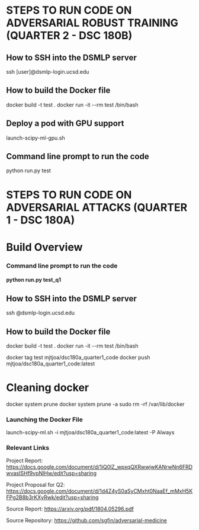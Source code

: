 # STEPS TO RUN CODE ON ADVERSARIAL ROBUST TRAINING (QUARTER 2 - DSC 180B)

## How to SSH into the DSMLP server
ssh [user]@dsmlp-login.ucsd.edu

## How to build the Docker file
docker build -t test .
docker run -it --rm test /bin/bash
  
## Deploy a pod with GPU support
launch-scipy-ml-gpu.sh

## Command line prompt to run the code
python run.py test

# STEPS TO RUN CODE ON ADVERSARIAL ATTACKS (QUARTER 1 - DSC 180A)

# Build Overview
### Command line prompt to run the code
#### python run.py test_q1


## How to SSH into the DSMLP server
ssh <user>@dsmlp-login.ucsd.edu

## How to build the Docker file
docker build -t test .
docker run -it --rm test /bin/bash

<!-- docker run -it --rm mjtjoa/dsc180a_quarter1_code bash -->


docker tag test mjtjoa/dsc180a_quarter1_code
docker push mjtjoa/dsc180a_quarter1_code:latest

# Cleaning docker
docker system prune
docker system prune -a
sudo rm -rf /var/lib/docker

### Launching the Docker File
launch-scipy-ml.sh -i mjtjoa/dsc180a_quarter1_code:latest -P Always
  
### Relevant Links
  Project Report: https://docs.google.com/document/d/1iQ0lZ_wpxqQXRwwjwKANrwNn6FRDwvasISHf9vpNIHw/edit?usp=sharing
  
  Project Proposal for Q2: https://docs.google.com/document/d/1d4Z4yS0aSyCMxht0NaaEf_mMxH5KFPg2B8b3rKXyRwk/edit?usp=sharing
  
  Source Report: https://arxiv.org/pdf/1804.05296.pdf
  
  Source Repository: https://github.com/sgfin/adversarial-medicine
